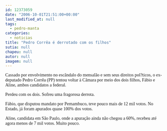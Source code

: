 ```yaml
---
id: 12373059
date: "2006-10-01T21:51:00+00:00"
last_modified_at: null
tags:
  - pedro-manta
categories:
  - noticias
title: "Pedro Corrêa é derrotado com os filhos"
sutia: null
chapeu: null
autor: null
imagem: null
---
```

<p><P><FONT face=Verdana>Cassado por envolvimento no escândalo do mensalão e sem seus direitos pol?ticos, o ex-deputado Pedro Corrêa (PP) tentou voltar à Câmara por meio dos dois filhos, Fábio e Aline, ambos candidatos a federal.</FONT></P></p>
<p><P><FONT face=Verdana>Perdeu com os dois. Sofreu uma fragorosa derrota.</FONT></P></p>
<p><P><FONT face=Verdana>Fábio, que disputou mandato por Pernambuco, teve pouco mais de 12 mil votos. No Estado, já foram apurados quase 100% dos votos.</FONT></P></p>
<p><P><FONT face=Verdana>Aline, candidata em São Paulo, onde a apuração ainda não chegou a 60%, recebeu até agora menos de 7 mil votos. Muito pouco.</FONT></P> </p>
